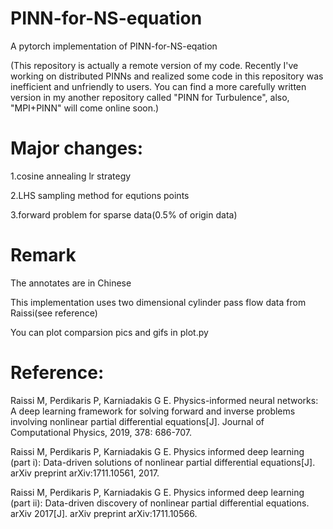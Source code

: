 # PINN-for-NS-equation
A  pytorch implementation of PINN-for-NS-eqation

(This repository is actually a remote version of my code. Recently I've working on distributed PINNs and realized some code in this repository was inefficient and unfriendly to users. You can find a more carefully written version in my another repository called "PINN for Turbulence", also, "MPI+PINN" will come online soon.)

# Major changes:
1.cosine annealing lr strategy

2.LHS sampling method for equtions points

3.forward problem for sparse data(0.5% of origin data)

# Remark
The annotates are in Chinese

This implementation uses two dimensional cylinder pass flow data from Raissi(see reference)

You can plot comparsion pics and gifs in plot.py

# Reference:
Raissi M, Perdikaris P, Karniadakis G E. Physics-informed neural networks: A deep learning framework for solving forward and inverse problems involving nonlinear partial differential equations[J]. Journal of Computational Physics, 2019, 378: 686-707.

Raissi M, Perdikaris P, Karniadakis G E. Physics informed deep learning (part i): Data-driven solutions of nonlinear partial differential equations[J]. arXiv preprint arXiv:1711.10561, 2017.

Raissi M, Perdikaris P, Karniadakis G E. Physics informed deep learning (part ii): Data-driven discovery of nonlinear partial differential equations. arXiv 2017[J]. arXiv preprint arXiv:1711.10566.
